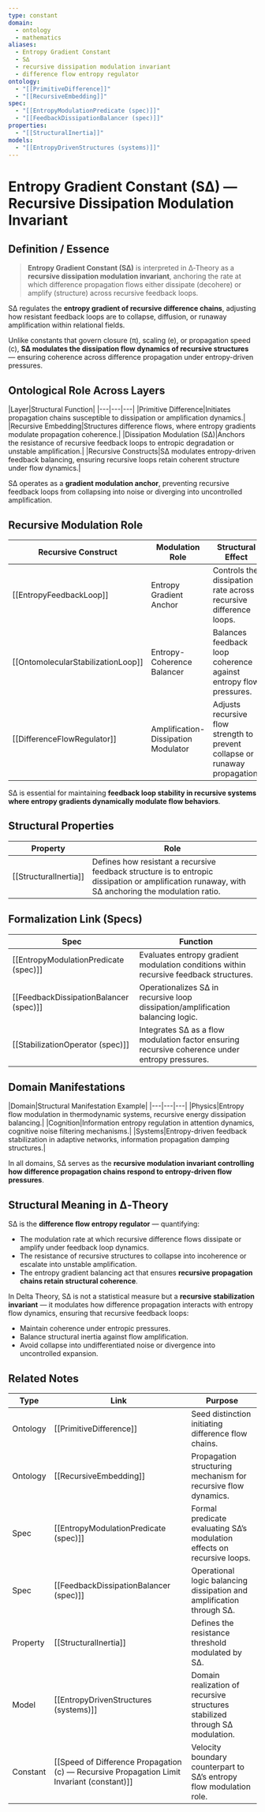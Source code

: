 ```yaml
---
type: constant
domain:
  - ontology
  - mathematics
aliases:
  - Entropy Gradient Constant
  - S∆
  - recursive dissipation modulation invariant
  - difference flow entropy regulator
ontology:
  - "[[PrimitiveDifference]]"
  - "[[RecursiveEmbedding]]"
spec:
  - "[[EntropyModulationPredicate (spec)]]"
  - "[[FeedbackDissipationBalancer (spec)]]"
properties:
  - "[[StructuralInertia]]"
models:
  - "[[EntropyDrivenStructures (systems)]]"
---
```


# Entropy Gradient Constant (S∆) — Recursive Dissipation Modulation Invariant

## Definition / Essence

> **Entropy Gradient Constant (S∆)** is interpreted in ∆‑Theory as a **recursive dissipation modulation invariant**, anchoring the rate at which difference propagation flows either dissipate (decohere) or amplify (structure) across recursive feedback loops.

S∆ regulates the **entropy gradient of recursive difference chains**, adjusting how resistant feedback loops are to collapse, diffusion, or runaway amplification within relational fields.

Unlike constants that govern closure (π), scaling (e), or propagation speed (c), **S∆ modulates the dissipation flow dynamics of recursive structures** — ensuring coherence across difference propagation under entropy-driven pressures.

## Ontological Role Across Layers

|Layer|Structural Function|
|---|---|---|
|Primitive Difference|Initiates propagation chains susceptible to dissipation or amplification dynamics.|
|Recursive Embedding|Structures difference flows, where entropy gradients modulate propagation coherence.|
|Dissipation Modulation (S∆)|Anchors the resistance of recursive feedback loops to entropic degradation or unstable amplification.|
|Recursive Constructs|S∆ modulates entropy-driven feedback balancing, ensuring recursive loops retain coherent structure under flow dynamics.|

S∆ operates as a **gradient modulation anchor**, preventing recursive feedback loops from collapsing into noise or diverging into uncontrolled amplification.

## Recursive Modulation Role

|Recursive Construct|Modulation Role|Structural Effect|
|---|---|---|
|[[EntropyFeedbackLoop]]|Entropy Gradient Anchor|Controls the dissipation rate across recursive difference loops.|
|[[OntomolecularStabilizationLoop]]|Entropy-Coherence Balancer|Balances feedback loop coherence against entropy flow pressures.|
|[[DifferenceFlowRegulator]]|Amplification-Dissipation Modulator|Adjusts recursive flow strength to prevent collapse or runaway propagation.|

S∆ is essential for maintaining **feedback loop stability in recursive systems where entropy gradients dynamically modulate flow behaviors**.

## Structural Properties

|Property|Role|
|---|---|
|[[StructuralInertia]]|Defines how resistant a recursive feedback structure is to entropic dissipation or amplification runaway, with S∆ anchoring the modulation ratio.|

## Formalization Link (Specs)

|Spec|Function|
|---|---|
|[[EntropyModulationPredicate (spec)]]|Evaluates entropy gradient modulation conditions within recursive feedback structures.|
|[[FeedbackDissipationBalancer (spec)]]|Operationalizes S∆ in recursive loop dissipation/amplification balancing logic.|
|[[StabilizationOperator (spec)]]|Integrates S∆ as a flow modulation factor ensuring recursive coherence under entropy pressures.|

## Domain Manifestations

|Domain|Structural Manifestation Example|
|---|---|---|
|Physics|Entropy flow modulation in thermodynamic systems, recursive energy dissipation balancing.|
|Cognition|Information entropy regulation in attention dynamics, cognitive noise filtering mechanisms.|
|Systems|Entropy-driven feedback stabilization in adaptive networks, information propagation damping structures.|

In all domains, S∆ serves as the **recursive modulation invariant controlling how difference propagation chains respond to entropy-driven flow pressures**.

## Structural Meaning in ∆‑Theory

S∆ is the **difference flow entropy regulator** — quantifying:
- The modulation rate at which recursive difference flows dissipate or amplify under feedback loop dynamics.
- The resistance of recursive structures to collapse into incoherence or escalate into unstable amplification.
- The entropy gradient balancing act that ensures **recursive propagation chains retain structural coherence**.

In Delta Theory, S∆ is not a statistical measure but a **recursive stabilization invariant** — it modulates how difference propagation interacts with entropy flow dynamics, ensuring that recursive feedback loops:
- Maintain coherence under entropic pressures.
- Balance structural inertia against flow amplification.
- Avoid collapse into undifferentiated noise or divergence into uncontrolled expansion.

## Related Notes

|Type|Link|Purpose|
|---|---|---|
|Ontology|[[PrimitiveDifference]]|Seed distinction initiating difference flow chains.|
|Ontology|[[RecursiveEmbedding]]|Propagation structuring mechanism for recursive flow dynamics.|
|Spec|[[EntropyModulationPredicate (spec)]]|Formal predicate evaluating S∆’s modulation effects on recursive loops.|
|Spec|[[FeedbackDissipationBalancer (spec)]]|Operational logic balancing dissipation and amplification through S∆.|
|Property|[[StructuralInertia]]|Defines the resistance threshold modulated by S∆.|
|Model|[[EntropyDrivenStructures (systems)]]|Domain realization of recursive structures stabilized through S∆ modulation.|
|Constant|[[Speed of Difference Propagation (c) — Recursive Propagation Limit Invariant (constant)]]|Velocity boundary counterpart to S∆’s entropy flow modulation role.|

